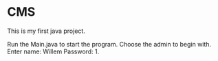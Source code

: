 # CMS
This is my first java project.

Run the Main.java to start the program.
Choose the admin to begin with.
Enter name: Willem
Password: 1.
